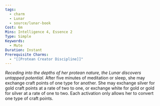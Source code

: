 ```yaml
---
tags:
  - charm
  - Lunar
  - source/lunar-book
Cost: 6m
Mins: Intelligence 4, Essence 2
Type: Simple
Keywords:
  - Mute
Duration: Instant
Prerequisite Charms:
  - "[[Protean Creator Discipline]]"
---
```

*Receding into the depths of her protean nature, the Lunar discovers untapped potential.*
After five minutes of meditation or sleep, she may exchange craft points of one type for another. She may exchange silver for gold craft points at a rate of two to one, or exchange white for gold or gold for silver at a rate of one to two. Each activation only allows her to convert one type of craft points.